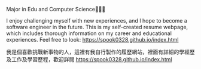 Major in Edu and Computer Science🤖🤖🤖

I enjoy challenging myself with new experiences, and I hope to become a software engineer in the future. This is my self-created resume webpage, which includes thorough information on my career and educational experiences. Feel free to look: https://spook0328.github.io/index.html

我是個喜歡挑戰新事物的人，這裡有我自行製作的履歷網站，裡面有詳細的學經歷及工作及學習歷程，歡迎詳閱 https://spook0328.github.io/index.html
<!--
**spook0328/spook0328** is a ✨ _special_ ✨ repository because its `README.md` (this file) appears on your GitHub profile.

Here are some ideas to get you started:

- 🔭 I’m currently working on ...
- 🌱 I’m currently learning ...
- 👯 I’m looking to collaborate on ...
- 🤔 I’m looking for help with ...
- 💬 Ask me about ...
- 📫 How to reach me: ...
- 😄 Pronouns: ...
- ⚡ Fun fact: ...
-->
